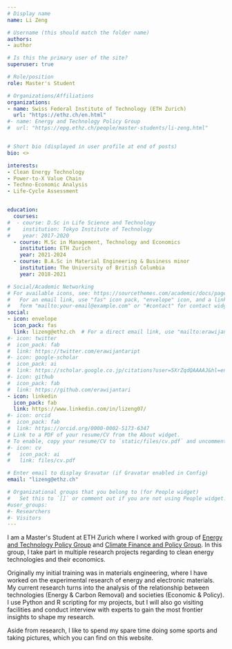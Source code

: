 ```yaml
---
# Display name
name: Li Zeng

# Username (this should match the folder name)
authors:
- author

# Is this the primary user of the site?
superuser: true

# Role/position
role: Master's Student

# Organizations/Affiliations
organizations:
- name: Swiss Federal Institute of Technology (ETH Zurich)
  url: "https://ethz.ch/en.html"
#- name: Energy and Technology Policy Group
#  url: "https://epg.ethz.ch/people/master-students/li-zeng.html"


# Short bio (displayed in user profile at end of posts)
bio: <>

interests:
- Clean Energy Technology
- Power-to-X Value Chain
- Techno-Economic Analysis
- Life-Cycle Assessment


education:
  courses:
#  - course: D.Sc in Life Science and Technology
#    institution: Tokyo Institute of Technology
#    year: 2017-2020
  - course: M.Sc in Management, Technology and Economics
    institution: ETH Zurich
    year: 2021-2024
  - course: B.A.Sc in Material Engineering & Business minor
    institution: The University of British Columbia
    year: 2018-2021

# Social/Academic Networking
# For available icons, see: https://sourcethemes.com/academic/docs/page-builder/#icons
#   For an email link, use "fas" icon pack, "envelope" icon, and a link in the
#   form "mailto:your-email@example.com" or "#contact" for contact widget.
social:
- icon: envelope
  icon_pack: fas
  link: lizeng@ethz.ch  # For a direct email link, use "mailto:erawijantari.p.aa@m.titech.ac.jp".
#- icon: twitter
#  icon_pack: fab
#  link: https://twitter.com/erawijantaript
#- icon: google-scholar
#  icon_pack: ai
#  link: https://scholar.google.co.jp/citations?user=5XrZqdQAAAAJ&hl=en
#- icon: github
#  icon_pack: fab
#  link: https://github.com/erawijantari
- icon: linkedin
  icon_pack: fab
  link: https://www.linkedin.com/in/lizeng07/
#- icon: orcid
#  icon_pack: fab
#  link: https://orcid.org/0000-0002-5173-6347
# Link to a PDF of your resume/CV from the About widget.
# To enable, copy your resume/CV to `static/files/cv.pdf` and uncomment the lines below.
#- icon: cv
#   icon_pack: ai
#   link: files/cv.pdf

# Enter email to display Gravatar (if Gravatar enabled in Config)
email: "lizeng@ethz.ch"

# Organizational groups that you belong to (for People widget)
#   Set this to `[]` or comment out if you are not using People widget.
#user_groups:
#- Researchers
#- Visitors
---
```

I am a Master's Student at ETH Zurich where I worked with group of [Energy and Technology Policy Group](https://epg.ethz.ch/) and [Climate Finance and Policy Group](http://cfp.ethz.ch). In this group, I take part in multiple research projects regarding to clean energy technologies and their economics.

Originally my initial training was in materials engineering, where I have worked on the experimental research of energy and electronic materials. My current research turns into the analysis of the relationship between technologies (Energy & Carbon Removal) and societies (Economic & Policy). I use Python and R scripting for my projects, but I will also go visiting facilities and conduct interview with experts to gain the most frontier insights to shape my research. 

Aside from research, I like to spend my spare time doing some sports and taking pictures, which you can find on this website.
